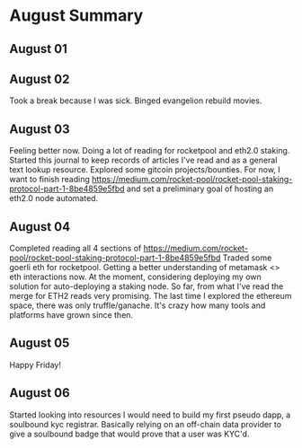 # August Summary

## August 01
## August 02
Took a break because I was sick. Binged evangelion rebuild movies.

## August 03
Feeling better now. Doing a lot of reading for rocketpool and eth2.0 staking. Started this journal to keep records of articles I've read and as a general text lookup resource.
Explored some gitcoin projects/bounties. For now, I want to finish reading https://medium.com/rocket-pool/rocket-pool-staking-protocol-part-1-8be4859e5fbd and set a preliminary goal of hosting an eth2.0 node automated.

## August 04
Completed reading all 4 sections of https://medium.com/rocket-pool/rocket-pool-staking-protocol-part-1-8be4859e5fbd
Traded some goerli eth for rocketpool. Getting a better understanding of metamask <> eth interactions now. At the moment, considering deploying my own solution for auto-deploying a staking node.
So far, from what I've read the merge for ETH2 reads very promising. The last time I explored the ethereum space, there was only truffle/ganache. It's crazy how many tools and platforms have grown since then.

## August 05
Happy Friday!

## August 06
Started looking into resources I would need to build my first pseudo dapp, a soulbound kyc registrar. Basically relying on an off-chain data provider to give a soulbound badge that would prove that a user was KYC'd. 
